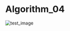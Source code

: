 # Algorithm_04

![test_image](https://user-images.githubusercontent.com/70772817/173221669-23ee104e-f3de-470f-9dce-987950ac50c9.png)
